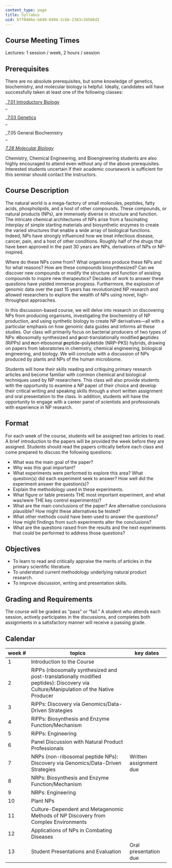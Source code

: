 ```yaml
---
content_type: page
title: Syllabus
uid: bff0406e-b640-0494-2cbb-2363c34566d2
---
```


Course Meeting Times
--------------------

Lectures: 1 session / week, 2 hours / session

Prerequisites
-------------

There are no absolute prerequisites, but some knowledge of genetics, biochemistry, and molecular biology is helpful. Ideally, candidates will have successfully taken at least one of the following classes:

_[7.01 Introductory Biology](/courses/7-01sc-fundamentals-of-biology-fall-2011/)  
_

_[7.03 Genetics](/courses/7-03-genetics-fall-2004/)  
_

_7.05 General Biochemistry  
_

[_7.28 Molecular Biology_](/courses/7-28-molecular-biology-spring-2005/)

Chemistry, Chemical Engineering, and Bioengineering students are also highly encouraged to attend even without any of the above prerequisites. Interested students uncertain if their academic coursework is sufficient for this seminar should contact the instructors.

Course Description
------------------

The natural world is a mega-factory of small molecules, peptides, fatty acids, phospholipids, and a host of other compounds. These compounds, or natural products (NPs), are immensely diverse in structure and function. The intricate chemical architectures of NPs arise from a fascinating interplay of simple starting materials and biosynthetic enzymes to create the varied structures that enable a wide array of biological functions. Indeed, NPs have strongly influenced how we treat infectious disease, cancer, pain, and a host of other conditions. Roughly half of the drugs that have been approved in the past 30 years are NPs, derivatives of NPs or NP-inspired.

Where do these NPs come from? What organisms produce these NPs and for what reasons? How are these compounds biosynthesized? Can we discover new compounds or modify the structure and function of existing compounds to inspire new therapeutics? Decades of work to answer these questions have yielded immense progress. Furthermore, the explosion of genomic data over the past 15 years has revolutionized NP research and allowed researchers to explore the wealth of NPs using novel, high-throughput approaches.

In this discussion-based course, we will delve into research on discovering NPs from producing organisms, investigating the biochemistry of NP production, and using synthetic biology to create NP derivatives—all with a particular emphasis on how genomic data guides and informs all these studies. Our class will primarily focus on bacterial producers of two types of NPs: **ri**bosomally synthesized and **p**ost-translationally modified **p**eptides (RiPPs) and **n**on-**r**ibosomal **p**eptide–polyketide (NRP–PKS) hybrids, drawing on papers from laboratories in chemistry, chemical engineering, biological engineering, and biology. We will conclude with a discussion of NPs produced by plants and NPs of the human microbiome.

Students will hone their skills reading and critiquing primary research articles and become familiar with common chemical and biological techniques used by NP researchers. This class will also provide students with the opportunity to examine a NP paper of their choice and develop their critical writing and speaking skills through a short written assignment and oral presentation to the class. In addition, students will have the opportunity to engage with a career panel of scientists and professionals with experience in NP research.

Format
------

For each week of the course, students will be assigned two articles to read. A brief introduction to the papers will be provided the week before they are assigned. Students should read the papers critically before each class and come prepared to discuss the following questions:

*   What was the main goal of the paper?
*   Why was this goal important?
*   What experiments were performed to explore this area? What question(s) did each experiment seek to answer? How well did the experiment answer the question(s)?
*   Explain the methodology used in these experiments.
*   What figure or table presents THE most important experiment, and what was/were THE key control experiment(s)?
*   What are the main conclusions of the paper? Are alternative conclusions plausible? How might these alternatives be tested?
*   What other methods could have been used to answer the questions? How might findings from such experiments alter the conclusions?
*   What are the questions raised from the results and the next experiments that could be performed to address those questions?

Objectives
----------

*   To learn to read and critically appraise the merits of articles in the primary scientific literature.
*   To understand current methodology underlying natural product research.
*   To improve discussion, writing and presentation skills.

Grading and Requirements
------------------------

The course will be graded as “pass” or “fail.” A student who attends each session, actively participates in the discussions, and completes both assignments in a satisfactory manner will receive a passing grade.

Calendar
--------

| week # | topics | key dates |
| --- | --- | --- |
| 1 | Introduction to the Course | &nbsp; |
| 2 | RiPPs (ribosomally synthesized and post-translationally modified peptides): Discovery via Culture/Manipulation of the Native Producer | &nbsp; |
| 3 | RiPPs: Discovery via Genomics/Data-Driven Strategies | &nbsp; |
| 4 | RiPPs: Biosynthesis and Enzyme Function/Mechanism | &nbsp; |
| 5 | RiPPs: Engineering | &nbsp; |
| 6 | Panel Discussion with Natural Product Professionals | &nbsp; |
| 7 | NRPs (non-ribosomal peptide NPs): Discovery via Genomics/Data-Driven Strategies | Written assignment due |
| 8 | NRPs: Biosynthesis and Enzyme Function/Mechanism | &nbsp; |
| 9 | NRPs: Engineering | &nbsp; |
| 10 | Plant NPs | &nbsp; |
| 11 | Culture-Dependent and Metagenomic Methods of NP Discovery from Complex Environments | &nbsp; |
| 12 | Applications of NPs in Combating Diseases | &nbsp; |
| 13 | Student Presentations and Evaluation | Oral presentation due
